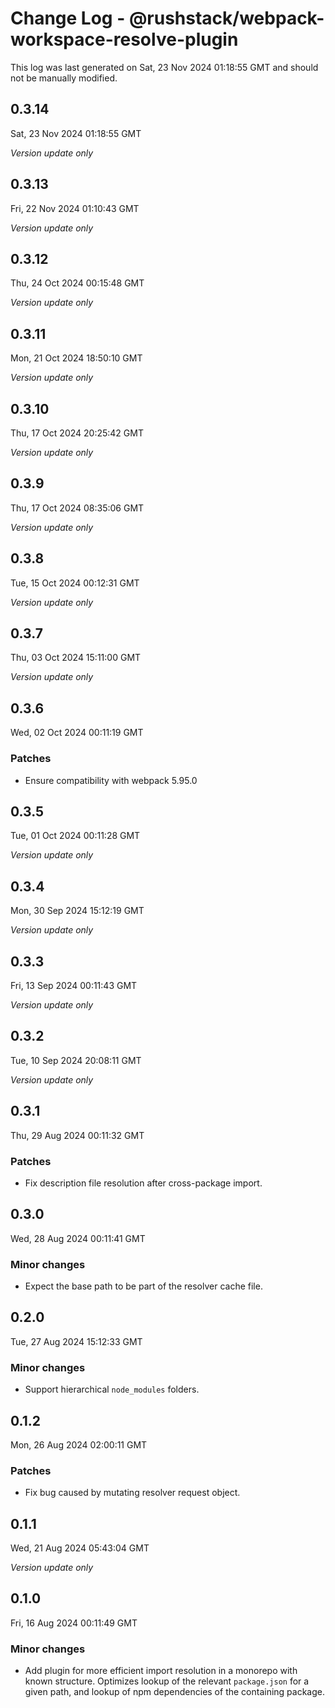 # Change Log - @rushstack/webpack-workspace-resolve-plugin

This log was last generated on Sat, 23 Nov 2024 01:18:55 GMT and should not be manually modified.

## 0.3.14
Sat, 23 Nov 2024 01:18:55 GMT

_Version update only_

## 0.3.13
Fri, 22 Nov 2024 01:10:43 GMT

_Version update only_

## 0.3.12
Thu, 24 Oct 2024 00:15:48 GMT

_Version update only_

## 0.3.11
Mon, 21 Oct 2024 18:50:10 GMT

_Version update only_

## 0.3.10
Thu, 17 Oct 2024 20:25:42 GMT

_Version update only_

## 0.3.9
Thu, 17 Oct 2024 08:35:06 GMT

_Version update only_

## 0.3.8
Tue, 15 Oct 2024 00:12:31 GMT

_Version update only_

## 0.3.7
Thu, 03 Oct 2024 15:11:00 GMT

_Version update only_

## 0.3.6
Wed, 02 Oct 2024 00:11:19 GMT

### Patches

- Ensure compatibility with webpack 5.95.0

## 0.3.5
Tue, 01 Oct 2024 00:11:28 GMT

_Version update only_

## 0.3.4
Mon, 30 Sep 2024 15:12:19 GMT

_Version update only_

## 0.3.3
Fri, 13 Sep 2024 00:11:43 GMT

_Version update only_

## 0.3.2
Tue, 10 Sep 2024 20:08:11 GMT

_Version update only_

## 0.3.1
Thu, 29 Aug 2024 00:11:32 GMT

### Patches

- Fix description file resolution after cross-package import.

## 0.3.0
Wed, 28 Aug 2024 00:11:41 GMT

### Minor changes

- Expect the base path to be part of the resolver cache file.

## 0.2.0
Tue, 27 Aug 2024 15:12:33 GMT

### Minor changes

- Support hierarchical `node_modules` folders.

## 0.1.2
Mon, 26 Aug 2024 02:00:11 GMT

### Patches

- Fix bug caused by mutating resolver request object.

## 0.1.1
Wed, 21 Aug 2024 05:43:04 GMT

_Version update only_

## 0.1.0
Fri, 16 Aug 2024 00:11:49 GMT

### Minor changes

- Add plugin for more efficient import resolution in a monorepo with known structure. Optimizes lookup of the relevant `package.json` for a given path, and lookup of npm dependencies of the containing package.

